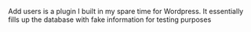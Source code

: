Add users is a plugin I built in my spare time for Wordpress. It essentially fills up the database with fake information for testing purposes
